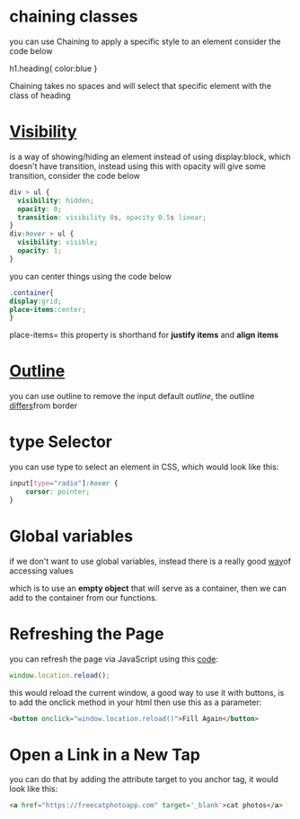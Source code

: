 # chaining classes
you can use Chaining to apply a specific style to an element consider the code below

h1.heading{
color:blue
}

Chaining takes no spaces and will select that specific element with the class of heading

# [Visibility](https://developer.mozilla.org/en-US/docs/Web/CSS/visibility)

is a way of showing/hiding an element instead of using display:block, which doesn't have transition, instead using this with opacity will give some transition, consider the code below

```css
div > ul {
  visibility: hidden;
  opacity: 0;
  transition: visibility 0s, opacity 0.5s linear;
}
div:hover > ul {
  visibility: visible;
  opacity: 1;
}
```


you can center things using the code below
```css
.container{
display:grid;
place-items:center;
}
```


place-items= this property is shorthand for **justify items** and **align items** 

# [Outline](https://developer.mozilla.org/en-US/docs/Web/CSS/outline)

you can use outline to remove the input default *outline*, the outline [differs](https://stackoverflow.com/questions/1158515/what-is-the-difference-between-outline-and-border-css-properties)from border

# type Selector 

you can use type to select an element in CSS, which would look like this:

```css
input[type="radio"]:hover {
    cursor: pointer;
}
```

# Global variables 

if we don't want to use global variables, instead there is a really good [way](https://stackoverflow.com/questions/407048/accessing-variables-from-other-functions-without-using-global-variables)of accessing values

which is to use an **empty object** that will serve as a container, then we can add to the container from our functions.

# Refreshing the Page

you can refresh the page via JavaScript using this [code](https://www.freecodecamp.org/news/refresh-the-page-in-javascript-js-reload-window-tutorial/):

```js
window.location.reload();
```

this would reload the current window, a good way to use it with buttons, is to add the onclick method in your html then use this as a parameter:

```html
<button onclick="window.location.reload()">Fill Again</button>
```
# Open a Link in a New Tap 

you can do that by adding the attribute target to you anchor tag, it would look like this:

```html
<a href="https://freecatphotoapp.com" target='_blank'>cat photos</a>
```


